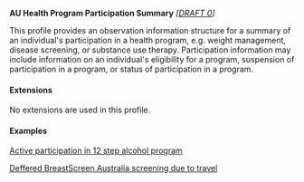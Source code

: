**AU Health Program Participation Summary**  *[[DRAFT 0](guidance.html)]*

This profile provides an observation information structure for a summary of an individual's participation in a health program, e.g. weight management, disease screening, or substance use therapy. Participation information may include information on an individual's eligibility for a program, suspension of participation in a program, or status of participation in a program.

#### Extensions

No extensions are used in this profile.


#### Examples

[Active participation in 12 step alcohol program](Observation-healthprogramparticipation-example0.html)

[Deffered BreastScreen Australia screening due to travel](Observation-healthprogramparticipation-example1.html)


